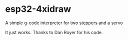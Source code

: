 # esp32-4xidraw
A simple g-code interpreter for two steppers and a servo

It just works. Thanks to Dan Royer for his code.
